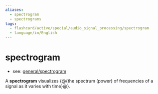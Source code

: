 ```yaml
---
aliases:
  - spectrogram
  - spectrograms
tags:
  - flashcard/active/special/audio_signal_processing/spectrogram
  - language/in/English
---
```


# spectrogram

- see: [general/spectrogram](../../general/spectrogram.md)

A __spectrogram__ visualizes {@{the spectrum \(power\) of frequencies of a signal as it varies with time}@}.
